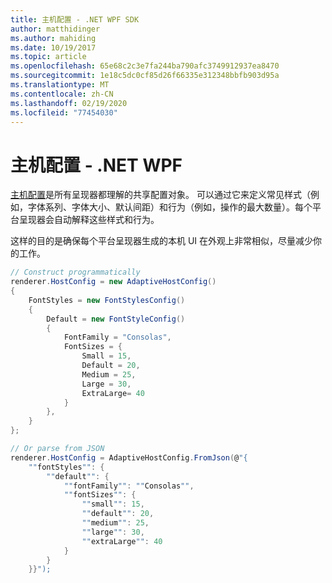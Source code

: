 ```yaml
---
title: 主机配置 - .NET WPF SDK
author: matthidinger
ms.author: mahiding
ms.date: 10/19/2017
ms.topic: article
ms.openlocfilehash: 65e68c2c3e7fa244ba790afc3749912937ea8470
ms.sourcegitcommit: 1e18c5dc0cf85d26f66335e312348bbfb903d95a
ms.translationtype: MT
ms.contentlocale: zh-CN
ms.lasthandoff: 02/19/2020
ms.locfileid: "77454030"
---
```

# <a name="host-config---net-wpf"></a>主机配置 - .NET WPF

[主机配置](../../../rendering-cards/host-config.md)是所有呈现器都理解的共享配置对象。 可以通过它来定义常见样式（例如，字体系列、字体大小、默认间距）和行为（例如，操作的最大数量）。每个平台呈现器会自动解释这些样式和行为。 

这样的目的是确保每个平台呈现器生成的本机 UI 在外观上非常相似，尽量减少你的工作。

```csharp
// Construct programmatically
renderer.HostConfig = new AdaptiveHostConfig()
{
    FontStyles = new FontStylesConfig()
    {
        Default = new FontStyleConfig()
        {
            FontFamily = "Consolas",
            FontSizes = {
                Small = 15,
                Default = 20,
                Medium = 25,
                Large = 30,
                ExtraLarge= 40
            }
        },
    }
};

// Or parse from JSON
renderer.HostConfig = AdaptiveHostConfig.FromJson(@"{
    ""fontStyles"": {
        ""default"": {
            ""fontFamily"": ""Consolas"",
            ""fontSizes"": {
                ""small"": 15,
                ""default"": 20,
                ""medium"": 25,
                ""large"": 30,
                ""extraLarge"": 40
            }
        }
    }}");
```
